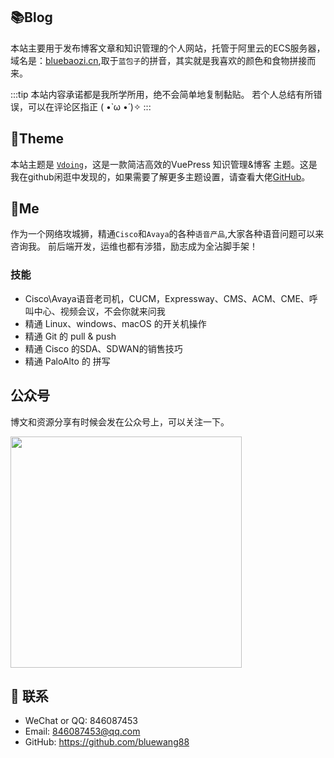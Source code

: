 
## 📚Blog
本站主要用于发布博客文章和知识管理的个人网站，托管于阿里云的ECS服务器，域名是：[bluebaozi.cn](http://bluebaozi.cn),取于`蓝包子`的拼音，其实就是我喜欢的颜色和食物拼接而来。

:::tip
本站内容承诺都是我所学所用，绝不会简单地复制黏贴。
若个人总结有所错误，可以在评论区指正 ( •̀ ω •́ )✧
:::


## 🎨Theme

本站主题是 [`Vdoing`](https://github.com/xugaoyi/vuepress-theme-vdoing)，这是一款简洁高效的VuePress 知识管理&博客 主题。这是我在github闲逛中发现的，如果需要了解更多主题设置，请查看大佬[GitHub](https://github.com/xugaoyi/vuepress-theme-vdoing)。

<!-- <a href="https://github.com/xugaoyi/vuepress-theme-vdoing" target="_blank"><img src='https://img.shields.io/github/stars/xugaoyi/vuepress-theme-vdoing' alt='GitHub stars' class="no-zoom"></a>
<a href="https://github.com/xugaoyi/vuepress-theme-vdoing" target="_blank"><img src='https://img.shields.io/github/forks/xugaoyi/vuepress-theme-vdoing' alt='GitHub forks' class="no-zoom"></a> -->


## 🐼Me
作为一个网络攻城狮，精通`Cisco`和`Avaya`的各种`语音产品`,大家各种语音问题可以来咨询我。
前后端开发，运维也都有涉猎，励志成为全沾脚手架！

### 技能
* Cisco\Avaya语音老司机，CUCM，Expressway、CMS、ACM、CME、呼叫中心、视频会议，不会你就来问我
* 精通 Linux、windows、macOS 的开关机操作
* 精通 Git 的 pull & push
* 精通 Cisco 的SDA、SDWAN的销售技巧
* 精通 PaloAlto 的 拼写


## 公众号

博文和资源分享有时候会发在公众号上，可以关注一下。

<img src="http://markdown-bluebaozi.oss-cn-shanghai.aliyuncs.com/img/扫码_搜索联合传播样式-标准色版.png"  style="width:370px;" />
<!-- <img src="https://cdn.jsdelivr.net/gh/xugaoyi/image_store@master/blog/qrcode.zdqv9mlfc0g.jpg"  style="width:30%;" /> -->



## :email: 联系

- WeChat or QQ: <a :href="qqUrl" class='qq'>846087453</a>
- Email:  <a href="mailto:846087453@qq.com">846087453@qq.com</a>
- GitHub: <https://github.com/bluewang88>



<script>
  export default {
    data(){
      return {
        qqUrl: 'tencent://message/?uin=846087453&Site=&Menu=yes'
      }
    },
    mounted(){
      const flag =  navigator.userAgent.match(/(phone|pad|pod|iPhone|iPod|ios|iPad|Android|Mobile|BlackBerry|IEMobile|MQQBrowser|JUC|Fennec|wOSBrowser|BrowserNG|WebOS|Symbian|Windows Phone)/i);
      if(flag){
        this.qqUrl = 'mqqwpa://im/chat?chat_type=wpa&uin=846087453&version=1&src_type=web&web_src=oicqzone.com'
      }
    }
  }
</script>